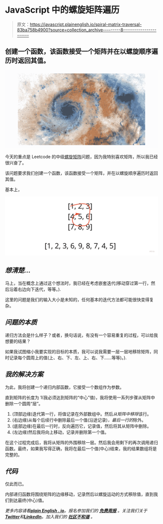# JavaScript 中的螺旋矩阵遍历

> 原文：<https://javascript.plainenglish.io/spiral-matrix-traversal-83ba758b4900?source=collection_archive---------8----------------------->

## 创建一个函数，该函数接受一个矩阵并在以螺旋顺序遍历时返回其值。

![](img/5b721a710480e9e834f4f946243958d5.png)

今天的重点是 Leetcode 的中级[螺旋矩阵](https://leetcode.com/problems/spiral-matrix/)问题，因为我特别喜欢矩阵，所以我已经很兴奋了。

该问题要求我们创建一个函数，该函数接受一个矩阵，并在以螺旋顺序遍历时返回其值。

基本上，

![](img/39f371ab02e630a1ea102cae5b762f34.png)

## *想清楚…*

马上，当在概念上通过这个想法时，我已经在考虑嵌套迭代(移动穿过第一行，然后沿着右边向下迭代，等等。).

这里的问题是我们的输入大小是未知的，任何基本的迭代方法都可能很快变得复杂。

## *问题的本质*

递归方法会是什么样子？或者，换句话说，有没有一个容易重复的过程，可以给我想要的结果？

如果我试图缩小我要实现的目标的本质，我可以说我需要一层一层地移除矩阵，同时记录每个圆周上的值(上、右、下、左、上、右、下……等等)。).

## *我的解决方案*

为此，我将创建一个递归内部函数，它接受一个数组作为参数。

直到矩阵的长度为 1(我必须达到矩阵的“中心”值)，我将使用一系列步骤从矩阵中删除一个圆周“层”。

1.  (顶部边缘)迭代第一行，将值记录在外部数组中。然后*从矩阵中移除*该行。
2.  (右边缘)从每个后续行中删除最后一个值(沿途记录)*，最后一行的*除外。
3.  (底部边缘)在最后一行时，反向遍历它，记录值，然后将其从矩阵中删除。
4.  (左边缘)然后我将向上移动，记录并删除第一个值。

在这个过程完成后，我将从矩阵的外围移除一层。然后我会用剩下的再次调用递归函数。最终，如果我写得正确，我将在最后一个值(中心)结束，我的结果数组将是完整的。

## *代码*

仅此而已。

内部递归函数将围绕矩阵的边缘移动，记录然后以螺旋运动的方式移除值，直到我们到达最终(中心)值。

*更多内容请看*[***plain English . io***](https://plainenglish.io/)*。报名参加我们的* [***免费周报***](http://newsletter.plainenglish.io/) *。关注我们关于*[***Twitter***](https://twitter.com/inPlainEngHQ)*和*[***LinkedIn***](https://www.linkedin.com/company/inplainenglish/)*。加入我们的* [***社区不和谐***](https://discord.gg/GtDtUAvyhW) *。*